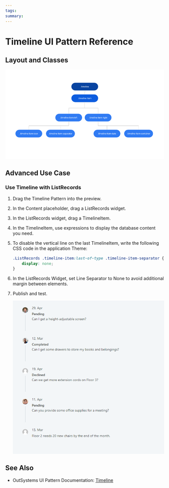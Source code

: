 ```yaml
---
tags:
summary: 
---
```


# Timeline UI Pattern Reference
## Layout and Classes

![](images/timeline-image-1.png?width=750)

## Advanced Use Case

### Use Timeline with ListRecords

1. Drag the Timeline Pattern into the preview.
1. In the Content placeholder, drag a ListRecords widget.
1. In the ListRecords widget, drag a TimelineItem.
1. In the TimelineItem, use expressions to display the database content you need.
1. To disable the vertical line on the last TimelineItem, write the following CSS code in the application Theme:

    ```css
    .ListRecords .timeline-item:last-of-type .timeline-item-separator {
        display: none;
    }
    ```
1. In the ListRecords Widget, set Line Separator to None to avoid additional margin between elements.

1. Publish and test.

    ![](<images/timeline-image-4.png>)






 ## See Also

* OutSystems UI Pattern Documentation: [Timeline](https://success.outsystems.com/Documentation/11/Developing_an_Application/Design_UI/Patterns/Using_Web_Patterns/Navigation/Timeline)

